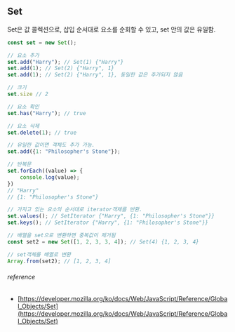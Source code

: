 ##  Set


Set은 값 콜렉션으로, 삽입 순서대로 요소를 순회할 수 있고, set 안의 값은 유일함. 


```javascript
const set = new Set();

// 요소 추가
set.add("Harry"); // Set(1) {"Harry"}
set.add(1); // Set(2) {"Harry", 1}
set.add(1); // Set(2) {"Harry", 1}, 동일한 값은 추가되지 않음

// 크기
set.size // 2

// 요소 확인
set.has("Harry"); // true

// 요소 삭제
set.delete(1); // true

// 유일한 값이면 객체도 추가 가능.
set.add({1: "Philosopher's Stone"}); 

// 반복문
set.forEach((value) => {
	console.log(value); 
})
// "Harry"
// {1: "Philosopher's Stone"}

// 가지고 있는 요소의 순서대로 iterator객체를 반환.
set.values(); // SetIterator {"Harry", {1: "Philosopher's Stone"}}
set.keys(); // SetIterator {"Harry", {1: "Philosopher's Stone"}}

// 배열을 set으로 변환하면 중복값이 제거됨
const set2 = new Set([1, 2, 3, 3, 4]); // Set(4) {1, 2, 3, 4}

// set객체를 배열로 변환
Array.from(set2); // [1, 2, 3, 4]
```

###### reference
* [https://developer.mozilla.org/ko/docs/Web/JavaScript/Reference/Global_Objects/Set](https://developer.mozilla.org/ko/docs/Web/JavaScript/Reference/Global_Objects/Set)